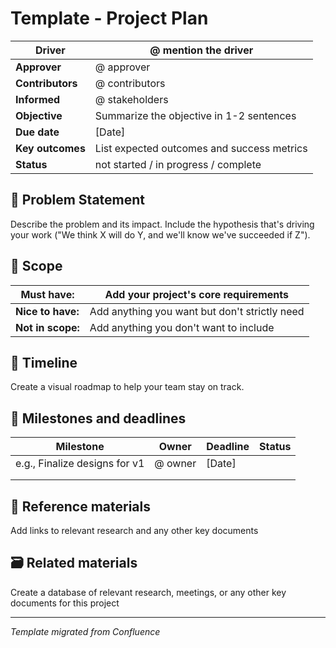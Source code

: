 # Template - Project Plan

| **Driver** | @ mention the driver |
| --- | --- |
| **Approver** | @ approver |
| **Contributors** | @ contributors |
| **Informed** | @ stakeholders |
| **Objective** | Summarize the objective in 1-2 sentences |
| **Due date** | [Date] |
| **Key outcomes** | List expected outcomes and success metrics |
| **Status** | not started / in progress / complete |

## 🤔 Problem Statement

Describe the problem and its impact. Include the hypothesis that's driving your work ("We think X will do Y, and we'll know we've succeeded if Z").

## 🎯 Scope

| **Must have:** | Add your project's core requirements  |
| --- | --- |
| **Nice to have:** | Add anything you want but don't strictly need  |
| **Not in scope:** | Add anything you don't want to include  |

## 📅 Timeline

Create a visual roadmap to help your team stay on track.

## 🚩 Milestones and deadlines

| **Milestone** | **Owner** | **Deadline** | **Status** |
| --- | --- | --- | --- |
| e.g., Finalize designs for v1 | @ owner | [Date] |  |
|  |  |  |  |
|  |  |  |  |

## 🔗 Reference materials

Add links to relevant research and any other key documents

## 🗃️ Related materials

Create a database of relevant research, meetings, or any other key documents for this project

---
*Template migrated from Confluence*